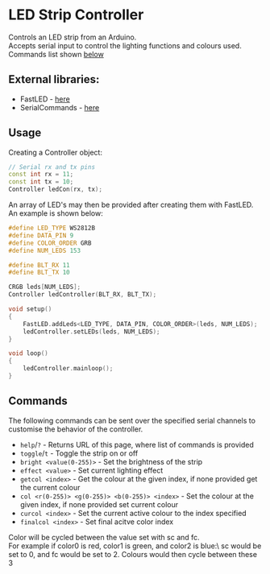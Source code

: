 # LED Strip Controller
Controls an LED strip from an Arduino.\
Accepts serial input to control the lighting functions and colours used.\
Commands list shown [below](#commands)

## External libraries:
- FastLED - [here](https://www.arduino.cc/reference/en/libraries/fastled/)
- SerialCommands - [here](https://www.arduino.cc/reference/en/libraries/serialcommands/)

## Usage
Creating a Controller object:
```C++
// Serial rx and tx pins
const int rx = 11;
const int tx = 10;
Controller ledCon(rx, tx);
```

An array of LED's may then be provided after creating them with FastLED.\
An example is shown below:
```C++
#define LED_TYPE WS2812B
#define DATA_PIN 9
#define COLOR_ORDER GRB
#define NUM_LEDS 153

#define BLT_RX 11
#define BLT_TX 10

CRGB leds[NUM_LEDS];
Controller ledController(BLT_RX, BLT_TX);

void setup()
{
    FastLED.addLeds<LED_TYPE, DATA_PIN, COLOR_ORDER>(leds, NUM_LEDS);
    ledController.setLEDs(leds, NUM_LEDS);
}

void loop()
{
    ledController.mainloop();
}
```

## Commands
The following commands can be sent over the specified serial channels to customise the behavior of the controller.

- `help`/`?` - Returns URL of this page, where list of commands is provided
- `toggle`/`t` - Toggle the strip on or off
- `bright <value(0-255)>` - Set the brightness of the strip
- `effect <value>` - Set current lighting effect
- `getcol <index>` - Get the colour at the given index, if none provided get the current colour
- `col <r(0-255)> <g(0-255)> <b(0-255)> <index>` - Set the colour at the given index, if none provided set current colour
- `curcol <index>` - Set the current active colour to the index specified
- `finalcol <index>` - Set final acitve color index

Color will be cycled between the value set with sc and fc.\
For example if color0 is red, color1 is green, and color2 is blue:\ 
sc would be set to 0, and fc would be set to 2. Colours would then cycle between these 3
